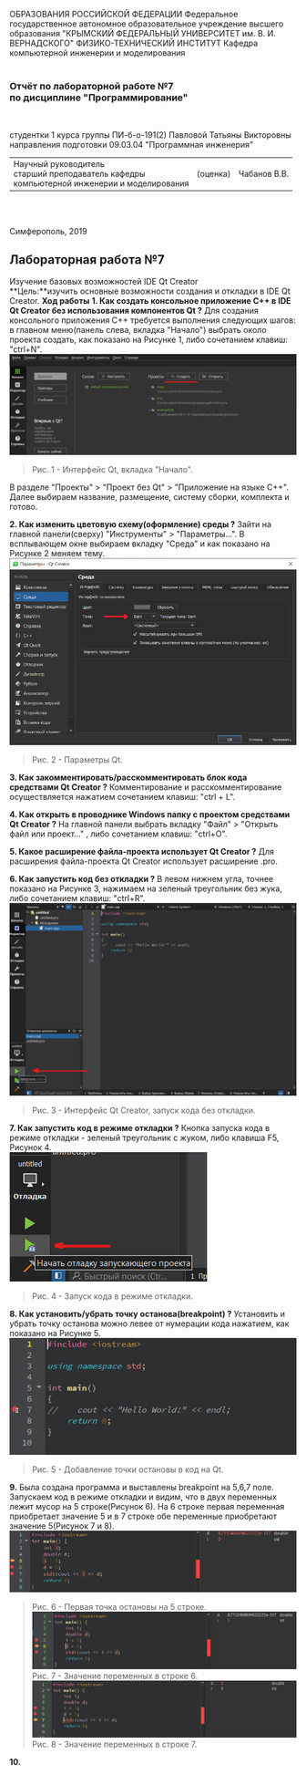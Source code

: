 ОБРАЗОВАНИЯ РОССИЙСКОЙ ФЕДЕРАЦИИ
Федеральное государственное автономное образовательное учреждение высшего образования
"КРЫМСКИЙ ФЕДЕРАЛЬНЫЙ УНИВЕРСИТЕТ им. В. И. ВЕРНАДСКОГО"
ФИЗИКО-ТЕХНИЧЕСКИЙ ИНСТИТУТ
Кафедра компьютерной инженерии и моделирования
<br/><br/>

### Отчёт по лабораторной работе №7<br/> по дисциплине "Программирование"
<br/>

студентки 1 курса группы ПИ-б-о-191(2)
Павловой Татьяны Викторовны
направления подготовки 09.03.04 "Программная инженерия"
<br/>

<table>
<tr><td>Научный руководитель<br/> старший преподаватель кафедры<br/> компьютерной инженерии и моделирования</td>
<td>(оценка)</td>
<td>Чабанов В.В.</td>
</tr>
</table>
<br/><br/>

Симферополь, 2019
## Лабораторная работа №7
Изучение базовых возможностей IDE Qt Creator</br>
**Цель:**изучить основные возможности создания и откладки в IDE Qt Creator.
**Ход работы**
**1. Как создать консольное приложение C++ в IDE Qt Creator без использования компонентов Qt ?**
Для создания консольного приложения С++ требуется выполнения следующих шагов: в главном меню(панель слева, вкладка "Начало") выбрать около проекта создать, как показано на Рисунке 1, либо сочетанием клавиш: "сtrl+N".
![1](https://github.com/dark-angel-jpg/Lab/blob/master/image%20for%20lab%207/1.png?raw=true)
>Рис. 1 - Интерфейс Qt, вкладка "Начало".

В разделе "Проекты" > "Проект без Qt" > "Приложение на языке С++". Далее выбираем название, размещение, систему сборки, комплекта и готово.

**2. Как изменить цветовую схему(оформление) среды ?**
Зайти на главной панели(сверху) "Инструменты" > "Параметры...". В всплывающем окне выбираем вкладку "Среда" и как показано на Рисунке 2 меняем тему.
![2](https://github.com/dark-angel-jpg/Lab/blob/master/image%20for%20lab%207/2.png?raw=true)
>Рис. 2 - Параметры Qt. 

**3. Как закомментировать/расскомментировать блок кода средствами Qt Creator ?**
Комментирование и расскомментирование осуществляется нажатием сочетанием клавиш: "ctrl + L".

**4. Как открыть в проводнике Windows папку с проектом средствами Qt Creator ?**
На главной панели выбрать вкладку "Файл" > "Открыть файл или проект..." , либо сочетанием клавиш: "ctrl+O".

**5. Какое расширение файла-проекта использует Qt Creator ?**
Для расширения файла-проекта Qt Creator использует расширение .pro. 

**6. Как запустить код без откладки ?**
В левом нижнем угла, точнее показано на Рисунке 3, нажимаем на зеленый треугольник без жука, либо сочетанием клавиш: "ctrl+R".
![3](https://github.com/dark-angel-jpg/Lab/blob/master/image%20for%20lab%207/3.png?raw=true)
>Рис. 3 - Интерфейс Qt Creator, запуск кода без откладки.

**7. Как запустить код в режиме откладки ?**
Кнопка запуска кода в режиме откладки - зеленый треугольник с жуком, либо клавиша F5, Рисунок 4.</br>
![4](https://github.com/dark-angel-jpg/Lab/blob/master/image%20for%20lab%207/4.png?raw=true)
>Рис. 4 - Запуск кода в режиме откладки.

**8. Как установить/убрать точку останова(breakpoint) ?**
Установить и убрать точку останова можно левее от нумерации кода нажатием, как показано на Рисунке 5.</br>
![5](https://github.com/dark-angel-jpg/Lab/blob/master/image%20for%20lab%207/5.png?raw=true)
>Рис. 5 - Добавление точки остановы в код на Qt.

**9.**
Была создана программа и выставлены breakpoint на 5,6,7 поле. Запускаем код в режиме откладки и видим, что в двух переменных лежит мусор на 5 строке(Рисунок 6). На 6 строке первая переменная приобретает значение 5 и в 7 строке обе переменные приобретают значение 5(Рисунок 7 и 8).
![](https://github.com/dark-angel-jpg/Lab/blob/master/image%20for%20lab%207/8.png?raw=true)
>Рис. 6 - Первая точка остановы на 5 строке.</br>
![](https://github.com/dark-angel-jpg/Lab/blob/master/image%20for%20lab%207/9.png?raw=true)
>Рис. 7 - Значение переменных в строке 6.</br>
![](https://github.com/dark-angel-jpg/Lab/blob/master/image%20for%20lab%207/10.png?raw=true)
>Рис. 8 - Значение переменных в строке 7.</br>

**10.**

